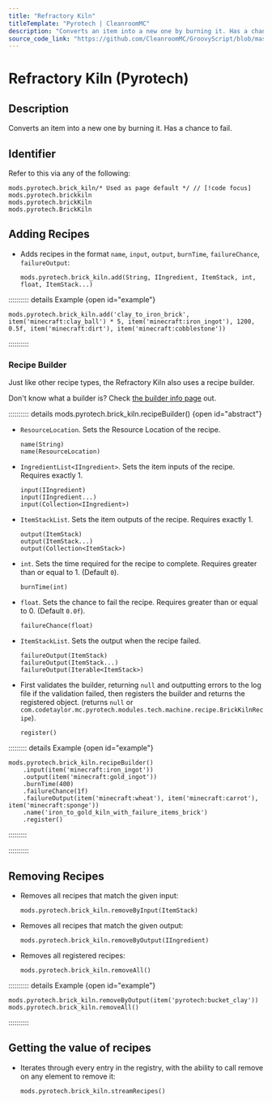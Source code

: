 ```yaml
---
title: "Refractory Kiln"
titleTemplate: "Pyrotech | CleanroomMC"
description: "Converts an item into a new one by burning it. Has a chance to fail."
source_code_link: "https://github.com/CleanroomMC/GroovyScript/blob/master/src/main/java/com/cleanroommc/groovyscript/compat/mods/pyrotech/BrickKiln.java"
---
```


# Refractory Kiln (Pyrotech)

## Description

Converts an item into a new one by burning it. Has a chance to fail.

## Identifier

Refer to this via any of the following:

```groovy:no-line-numbers {1}
mods.pyrotech.brick_kiln/* Used as page default */ // [!code focus]
mods.pyrotech.brickkiln
mods.pyrotech.brickKiln
mods.pyrotech.BrickKiln
```


## Adding Recipes

- Adds recipes in the format `name`, `input`, `output`, `burnTime`, `failureChance`, `failureOutput`:

    ```groovy:no-line-numbers
    mods.pyrotech.brick_kiln.add(String, IIngredient, ItemStack, int, float, ItemStack...)
    ```

:::::::::: details Example {open id="example"}
```groovy:no-line-numbers
mods.pyrotech.brick_kiln.add('clay_to_iron_brick', item('minecraft:clay_ball') * 5, item('minecraft:iron_ingot'), 1200, 0.5f, item('minecraft:dirt'), item('minecraft:cobblestone'))
```

::::::::::

### Recipe Builder

Just like other recipe types, the Refractory Kiln also uses a recipe builder.

Don't know what a builder is? Check [the builder info page](../../getting_started/builder.md) out.

:::::::::: details mods.pyrotech.brick_kiln.recipeBuilder() {open id="abstract"}
- `ResourceLocation`. Sets the Resource Location of the recipe.

    ```groovy:no-line-numbers
    name(String)
    name(ResourceLocation)
    ```

- `IngredientList<IIngredient>`. Sets the item inputs of the recipe. Requires exactly 1.

    ```groovy:no-line-numbers
    input(IIngredient)
    input(IIngredient...)
    input(Collection<IIngredient>)
    ```

- `ItemStackList`. Sets the item outputs of the recipe. Requires exactly 1.

    ```groovy:no-line-numbers
    output(ItemStack)
    output(ItemStack...)
    output(Collection<ItemStack>)
    ```

- `int`. Sets the time required for the recipe to complete. Requires greater than or equal to 1. (Default `0`).

    ```groovy:no-line-numbers
    burnTime(int)
    ```

- `float`. Sets the chance to fail the recipe. Requires greater than or equal to 0. (Default `0.0f`).

    ```groovy:no-line-numbers
    failureChance(float)
    ```

- `ItemStackList`. Sets the output when the recipe failed.

    ```groovy:no-line-numbers
    failureOutput(ItemStack)
    failureOutput(ItemStack...)
    failureOutput(Iterable<ItemStack>)
    ```

- First validates the builder, returning `null` and outputting errors to the log file if the validation failed, then registers the builder and returns the registered object. (returns `null` or `com.codetaylor.mc.pyrotech.modules.tech.machine.recipe.BrickKilnRecipe`).

    ```groovy:no-line-numbers
    register()
    ```

::::::::: details Example {open id="example"}
```groovy:no-line-numbers
mods.pyrotech.brick_kiln.recipeBuilder()
    .input(item('minecraft:iron_ingot'))
    .output(item('minecraft:gold_ingot'))
    .burnTime(400)
    .failureChance(1f)
    .failureOutput(item('minecraft:wheat'), item('minecraft:carrot'), item('minecraft:sponge'))
    .name('iron_to_gold_kiln_with_failure_items_brick')
    .register()
```

:::::::::

::::::::::

## Removing Recipes

- Removes all recipes that match the given input:

    ```groovy:no-line-numbers
    mods.pyrotech.brick_kiln.removeByInput(ItemStack)
    ```

- Removes all recipes that match the given output:

    ```groovy:no-line-numbers
    mods.pyrotech.brick_kiln.removeByOutput(IIngredient)
    ```

- Removes all registered recipes:

    ```groovy:no-line-numbers
    mods.pyrotech.brick_kiln.removeAll()
    ```

:::::::::: details Example {open id="example"}
```groovy:no-line-numbers
mods.pyrotech.brick_kiln.removeByOutput(item('pyrotech:bucket_clay'))
mods.pyrotech.brick_kiln.removeAll()
```

::::::::::

## Getting the value of recipes

- Iterates through every entry in the registry, with the ability to call remove on any element to remove it:

    ```groovy:no-line-numbers
    mods.pyrotech.brick_kiln.streamRecipes()
    ```
